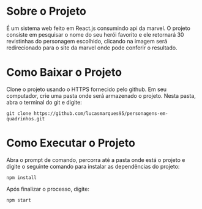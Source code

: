 # Sobre o Projeto</h1>
É um sistema web feito em React.js consumindo api da marvel. O projeto consiste em pesquisar
o nome do seu herói favorito e ele retornará 30 revistinhas do personagem escolhido,
clicando na imagem será redirecionado para o site da marvel onde pode conferir o resultado.

<h1>Como Baixar o Projeto</h1>
Clone o projeto usando o HTTPS fornecido pelo github. Em seu computador, crie uma pasta onde 
será armazenado o projeto. Nesta pasta, abra o terminal do git e digite:

```
git clone https://github.com/lucasmarques95/personagens-em-quadrinhos.git

```

<h1>Como Executar o Projeto</h1>
Abra o prompt de comando, percorra até a pasta onde está o projeto e digite o seguinte comando
para instalar as dependências do projeto:

```
npm install
```
Após finalizar o processo, digite:
```
npm start
```
